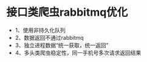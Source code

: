 # 接口类爬虫rabbitmq优化

* 1、使用非持久化队列
* 2、数据返回不通过rabbitmq
* 3、独立进程数据“统一获取，统一返回”
* 4、多头类爬虫稳定性，同一手机号多次请求返回结果